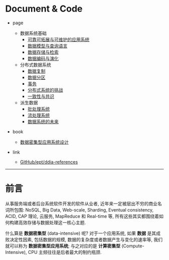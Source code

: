 
# Document & Code

- page
  - 数据系统基础
    - [可靠可拓展与可维护的应用系统](https://github.com/zozospider/note/blob/master/distributed/Data-Intensive/Data-Intensive-book1cn-可靠可拓展与可维护的应用系统.md)
    - [数据模型与查询语言](https://github.com/zozospider/note/blob/master/distributed/Data-Intensive/Data-Intensive-book1cn-数据模型与查询语言.md)
    - [数据存储与检索](https://github.com/zozospider/note/blob/master/distributed/Data-Intensive/Data-Intensive-book1cn-数据存储与检索.md)
    - [数据编码与演化](https://github.com/zozospider/note/blob/master/distributed/ZooKeeper/Data-Intensive-book1cn-数据编码与演化.md)
  - 分布式数据系统
    - [数据复制](https://github.com/zozospider/note/blob/master/distributed/Data-Intensive/Data-Intensive-book1cn-数据复制.md)
    - [数据分区](https://github.com/zozospider/note/blob/master/distributed/Data-Intensive/Data-Intensive-book1cn-数据分区.md)
    - [事务](https://github.com/zozospider/note/blob/master/distributed/Data-Intensive/Data-Intensive-book1cn-事务.md)
    - [分布式系统的挑战](https://github.com/zozospider/note/blob/master/distributed/Data-Intensive/Data-Intensive-book1cn-分布式系统的挑战.md)
    - [一致性与共识](https://github.com/zozospider/note/blob/master/distributed/Data-Intensive/Data-Intensive-book1cn-一致性与共识.md)
  - 派生数据
    - [批处理系统](https://github.com/zozospider/note/blob/master/distributed/Data-Intensive/Data-Intensive-book1cn-批处理系统.md)
    - [流处理系统](https://github.com/zozospider/note/blob/master/distributed/Data-Intensive/Data-Intensive-book1cn-流处理系统.md)
    - [数据系统的未来](https://github.com/zozospider/note/blob/master/distributed/Data-Intensive/Data-Intensive-book1cn-数据系统的未来.md)

- book
  - [数据密集型应用系统设计](https://www.amazon.cn/dp/B07HGH8153)

- link
  - [GitHub/ept/ddia-references](https://github.com/ept/ddia-references)

---

# 前言

从事服务端或者后台系统软件开发的软件从业者, 近年来一定被层出不穷的商业名词所包围: NoSQL, Big Data, Web-scale, Sharding, Eventual consistency, ACID, CAP 理论, 云服务, MapReduce 和 Real-time 等, 所有这些其实都围绕着如何构建高效存储与数据处理这一核心主题.

什么算是 __数据密集型__ (data-intensive) 呢? 对于一个应用系统, 如果 __数据__ 是其成败决定性因素, 包括数据的规模, 数据的复杂度或者数据产生与变化的速率等, 我们就可以称为 __数据密集型应用系统__; 与之对应的是 __计算密集型__ (Compute-Intensive), CPU 主频往往是后者最大的制约瓶颈.

